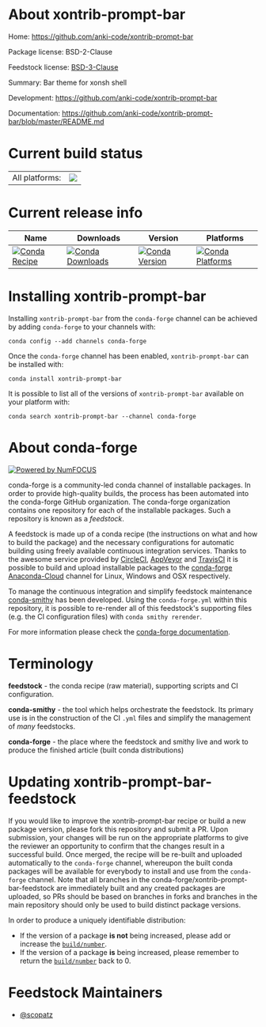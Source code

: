 About xontrib-prompt-bar
========================

Home: https://github.com/anki-code/xontrib-prompt-bar

Package license: BSD-2-Clause

Feedstock license: [BSD-3-Clause](https://github.com/conda-forge/xontrib-prompt-bar-feedstock/blob/master/LICENSE.txt)

Summary: Bar theme for xonsh shell

Development: https://github.com/anki-code/xontrib-prompt-bar

Documentation: https://github.com/anki-code/xontrib-prompt-bar/blob/master/README.md

Current build status
====================


<table><tr><td>All platforms:</td>
    <td>
      <a href="https://dev.azure.com/conda-forge/feedstock-builds/_build/latest?definitionId=10693&branchName=master">
        <img src="https://dev.azure.com/conda-forge/feedstock-builds/_apis/build/status/xontrib-prompt-bar-feedstock?branchName=master">
      </a>
    </td>
  </tr>
</table>

Current release info
====================

| Name | Downloads | Version | Platforms |
| --- | --- | --- | --- |
| [![Conda Recipe](https://img.shields.io/badge/recipe-xontrib--prompt--bar-green.svg)](https://anaconda.org/conda-forge/xontrib-prompt-bar) | [![Conda Downloads](https://img.shields.io/conda/dn/conda-forge/xontrib-prompt-bar.svg)](https://anaconda.org/conda-forge/xontrib-prompt-bar) | [![Conda Version](https://img.shields.io/conda/vn/conda-forge/xontrib-prompt-bar.svg)](https://anaconda.org/conda-forge/xontrib-prompt-bar) | [![Conda Platforms](https://img.shields.io/conda/pn/conda-forge/xontrib-prompt-bar.svg)](https://anaconda.org/conda-forge/xontrib-prompt-bar) |

Installing xontrib-prompt-bar
=============================

Installing `xontrib-prompt-bar` from the `conda-forge` channel can be achieved by adding `conda-forge` to your channels with:

```
conda config --add channels conda-forge
```

Once the `conda-forge` channel has been enabled, `xontrib-prompt-bar` can be installed with:

```
conda install xontrib-prompt-bar
```

It is possible to list all of the versions of `xontrib-prompt-bar` available on your platform with:

```
conda search xontrib-prompt-bar --channel conda-forge
```


About conda-forge
=================

[![Powered by NumFOCUS](https://img.shields.io/badge/powered%20by-NumFOCUS-orange.svg?style=flat&colorA=E1523D&colorB=007D8A)](http://numfocus.org)

conda-forge is a community-led conda channel of installable packages.
In order to provide high-quality builds, the process has been automated into the
conda-forge GitHub organization. The conda-forge organization contains one repository
for each of the installable packages. Such a repository is known as a *feedstock*.

A feedstock is made up of a conda recipe (the instructions on what and how to build
the package) and the necessary configurations for automatic building using freely
available continuous integration services. Thanks to the awesome service provided by
[CircleCI](https://circleci.com/), [AppVeyor](https://www.appveyor.com/)
and [TravisCI](https://travis-ci.com/) it is possible to build and upload installable
packages to the [conda-forge](https://anaconda.org/conda-forge)
[Anaconda-Cloud](https://anaconda.org/) channel for Linux, Windows and OSX respectively.

To manage the continuous integration and simplify feedstock maintenance
[conda-smithy](https://github.com/conda-forge/conda-smithy) has been developed.
Using the ``conda-forge.yml`` within this repository, it is possible to re-render all of
this feedstock's supporting files (e.g. the CI configuration files) with ``conda smithy rerender``.

For more information please check the [conda-forge documentation](https://conda-forge.org/docs/).

Terminology
===========

**feedstock** - the conda recipe (raw material), supporting scripts and CI configuration.

**conda-smithy** - the tool which helps orchestrate the feedstock.
                   Its primary use is in the construction of the CI ``.yml`` files
                   and simplify the management of *many* feedstocks.

**conda-forge** - the place where the feedstock and smithy live and work to
                  produce the finished article (built conda distributions)


Updating xontrib-prompt-bar-feedstock
=====================================

If you would like to improve the xontrib-prompt-bar recipe or build a new
package version, please fork this repository and submit a PR. Upon submission,
your changes will be run on the appropriate platforms to give the reviewer an
opportunity to confirm that the changes result in a successful build. Once
merged, the recipe will be re-built and uploaded automatically to the
`conda-forge` channel, whereupon the built conda packages will be available for
everybody to install and use from the `conda-forge` channel.
Note that all branches in the conda-forge/xontrib-prompt-bar-feedstock are
immediately built and any created packages are uploaded, so PRs should be based
on branches in forks and branches in the main repository should only be used to
build distinct package versions.

In order to produce a uniquely identifiable distribution:
 * If the version of a package **is not** being increased, please add or increase
   the [``build/number``](https://docs.conda.io/projects/conda-build/en/latest/resources/define-metadata.html#build-number-and-string).
 * If the version of a package **is** being increased, please remember to return
   the [``build/number``](https://docs.conda.io/projects/conda-build/en/latest/resources/define-metadata.html#build-number-and-string)
   back to 0.

Feedstock Maintainers
=====================

* [@scopatz](https://github.com/scopatz/)

